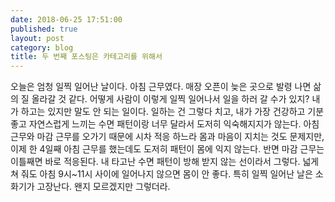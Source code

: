 ```yaml
---
date: 2018-06-25 17:51:00
published: true
layout: post
category: blog
title: 두 번째 포스팅은 카테고리를 위해서
---
```

오늘은 엄청 일찍 일어난 날이다. 아침 근무였다. 매장 오픈이 늦은 곳으로 발령 나면 삶의 질 올라갈 것 같다. 어떻게 사람이 이렇게 일찍 일어나서 일을 하러 갈 수가 있지? 내가 하고는 있지만 말도 안 되는 일이다. 일하는 건 그렇다 치고, 내가 가장 건강하고 기분 좋고 자연스럽게 느끼는 수면 패턴이랑 너무 달라서 도저히 익숙해지지가 않는다. 아침 근무와 마감 근무를 오가기 때문에 시차 적응 하느라 몸과 마음이 지치는 것도 문제지만, 이제 한 4일째 아침 근무를 했는데도 도저히 패턴이 몸에 익지 않는다. 반면 마감 근무는 이틀째면 바로 적응된다. 내 타고난 수면 패턴이 방해 받지 않는 선이라서 그렇다. 넓게 쳐 줘도 아침 9시~11시 사이에 일어나지 않으면 몸이 안 좋다. 특히 일찍 일어난 날은 소화기가 고장난다. 왠지 모르겠지만 그렇더라.
